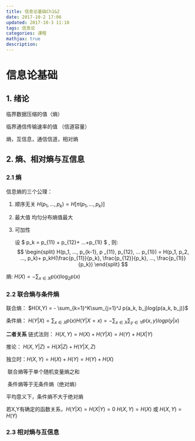 ```yaml
---
title: 信息论基础Ch1&2
date: 2017-10-2 17:06
updated: 2017-10-3 11:10
tags: 信息论
categories: 课程
mathjax: true
description: 
---
```


# 信息论基础

## 1. 绪论

临界数据压缩的值（熵）

临界通信传输速率的值 （信道容量）

熵，互信息，通信信道，相对熵

## 2. 熵、相对熵与互信息

### 2.1 熵

信息熵的三个公理：

1. 顺序无关 $H(p_1, …, p_k) = H[ \pi(p_1, …, p_k) ]$

2. 最大值 均匀分布熵值最大

3. 可加性

   设 $ p\_k = p\_{11} + p\_{12}+ …+p\_{1l} $ , 则:
   $$
   \begin{split}
   H(p_1, ..., p_{k-1}, p _{11}, p_{12}, … p_{1l}) 
   = H(p_1, p_2, ..., p_k)+ p_kH(\frac{p_{11}}{p_k}, \frac{p_{12}}{p_k}, ..., \frac{p_{1l}}{p_k})
   \end{split}
   $$

熵:    $H(X) = -\sum_{x \in X}p(x)\log_2{p(x)}$
<!--more-->

### 2.2 联合熵与条件熵

联合熵： $H(X,Y) = - \sum_{k=1}^K\sum_{j=1}^J p(a_k, b_j)log{p(a_k, b_j)}$

条件熵： $H(Y|X) = \sum_{x\in X}p(x)H(Y|X=x) = - \sum_{x\in X}\sum_{y\in Y}p(x, y)logp(y|x)$

**二者关系** 链式法则： $H(X, Y) = H(X) + H(Y|X) = H(Y) + H(X|Y)$

推论： $H(X, Y|Z) = H(X|Z) + H(Y|X, Z)$

独立时：$H(X, Y) = H(X) + H(Y) = H(Y) + H(X)$ 

​		联合熵等于单个随机变量熵之和

​		条件熵等于无条件熵（绝对熵）

平均意义下，条件熵不大于绝对熵

若X,Y有确定的函数关系，$H(Y|X) = H(X|Y) = 0$    $H(X,Y) = H(X)$ 或  $H(X,Y) = H(Y)$

### 2.3 相对熵与互信息

  





